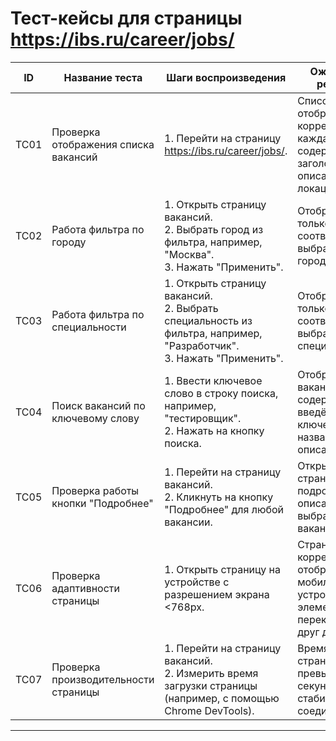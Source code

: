 # Тест-кейсы для страницы https://ibs.ru/career/jobs/

| ID   | Название теста                  | Шаги воспроизведения                                                                                   | Ожидаемый результат                                                                            |
|------|---------------------------------|--------------------------------------------------------------------------------------------------------|----------------------------------------------------------------------------------------------|
| TC01 | Проверка отображения списка вакансий | 1. Перейти на страницу https://ibs.ru/career/jobs/.                                                   | Список вакансий отображается корректно: каждая вакансия содержит заголовок, описание, локацию и дату. |
| TC02 | Работа фильтра по городу        | 1. Открыть страницу вакансий. <br> 2. Выбрать город из фильтра, например, "Москва". <br> 3. Нажать "Применить". | Отображаются только вакансии, соответствующие выбранному городу.                              |
| TC03 | Работа фильтра по специальности | 1. Открыть страницу вакансий. <br> 2. Выбрать специальность из фильтра, например, "Разработчик". <br> 3. Нажать "Применить". | Отображаются только вакансии, соответствующие выбранной специальности.                       |
| TC04 | Поиск вакансий по ключевому слову | 1. Ввести ключевое слово в строку поиска, например, "тестировщик". <br> 2. Нажать на кнопку поиска. | Отображаются вакансии, содержащие введённое ключевое слово в названии или описании.          |
| TC05 | Проверка работы кнопки "Подробнее" | 1. Перейти на страницу вакансий. <br> 2. Кликнуть на кнопку "Подробнее" для любой вакансии.             | Открывается страница с подробным описанием выбранной вакансии.                               |
| TC06 | Проверка адаптивности страницы   | 1. Открыть страницу на устройстве с разрешением экрана <768px.                                         | Страница корректно отображается на мобильном устройстве: элементы не перекрывают друг друга. |
| TC07 | Проверка производительности страницы | 1. Перейти на страницу вакансий. <br> 2. Измерить время загрузки страницы (например, с помощью Chrome DevTools). | Время загрузки страницы не превышает 3 секунд при стабильном соединении.                    |

---
